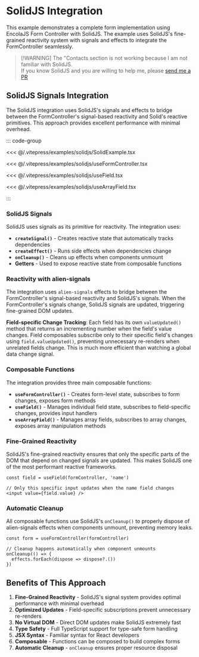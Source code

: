 <script setup>
import SolidJs from '../.vitepress/examples/SolidJs.vue'
</script>

# SolidJS Integration

This example demonstrates a complete form implementation using EncolaJS Form Controller with SolidJS. The example uses SolidJS's fine-grained reactivity system with signals and effects to integrate the FormController seamlessly.

<ClientOnly>
    <LiveDemo :component="SolidJs"></LiveDemo>
</ClientOnly>

> [!WARNING] The "Contacts section is not working because I am not familiar with SolidJS. <br>
> If you know SolidJS and you are willing to help me, please <a href="https://github.com/encolajs/encolajs-form-controller/tree/main/docs/.vitepress/examples/solidjs/useArrayField.tsx">send me a PR</a>


## SolidJS Signals Integration

The SolidJS integration uses SolidJS's signals and effects to bridge between the FormController's signal-based reactivity and Solid's reactive primitives. This approach provides excellent performance with minimal overhead.

::: code-group

<<< @/.vitepress/examples/solidjs/SolidExample.tsx

<<< @/.vitepress/examples/solidjs/useFormController.tsx

<<< @/.vitepress/examples/solidjs/useField.tsx

<<< @/.vitepress/examples/solidjs/useArrayField.tsx

:::

### SolidJS Signals

SolidJS uses signals as its primitive for reactivity. The integration uses:

- **`createSignal()`** - Creates reactive state that automatically tracks dependencies
- **`createEffect()`** - Runs side effects when dependencies change
- **`onCleanup()`** - Cleans up effects when components unmount
- **Getters** - Used to expose reactive state from composable functions

### Reactivity with alien-signals

The integration uses `alien-signals` effects to bridge between the FormController's signal-based reactivity and SolidJS's signals. When the FormController's signals change, SolidJS signals are updated, triggering fine-grained DOM updates.

**Field-specific Change Tracking**: Each field has its own `valueUpdated()` method that returns an incrementing number when the field's value changes. Field composables subscribe only to their specific field's changes using `field.valueUpdated()`, preventing unnecessary re-renders when unrelated fields change. This is much more efficient than watching a global data change signal.

### Composable Functions

The integration provides three main composable functions:

- **`useFormController()`** - Creates form-level state, subscribes to form changes, exposes form methods
- **`useField()`** - Manages individual field state, subscribes to field-specific changes, provides input handlers
- **`useArrayField()`** - Manages array fields, subscribes to array changes, exposes array manipulation methods

### Fine-Grained Reactivity

SolidJS's fine-grained reactivity ensures that only the specific parts of the DOM that depend on changed signals are updated. This makes SolidJS one of the most performant reactive frameworks.

```tsx
const field = useField(formController, 'name')

// Only this specific input updates when the name field changes
<input value={field.value} />
```

### Automatic Cleanup

All composable functions use SolidJS's `onCleanup()` to properly dispose of alien-signals effects when components unmount, preventing memory leaks.

```tsx
const form = useFormController(formController)

// Cleanup happens automatically when component unmounts
onCleanup(() => {
  effects.forEach(dispose => dispose?.())
})
```

## Benefits of This Approach

1. **Fine-Grained Reactivity** - SolidJS's signal system provides optimal performance with minimal overhead
2. **Optimized Updates** - Field-specific subscriptions prevent unnecessary re-renders
3. **No Virtual DOM** - Direct DOM updates make SolidJS extremely fast
4. **Type Safety** - Full TypeScript support for type-safe form handling
5. **JSX Syntax** - Familiar syntax for React developers
6. **Composable** - Functions can be composed to build complex forms
7. **Automatic Cleanup** - `onCleanup` ensures proper resource disposal